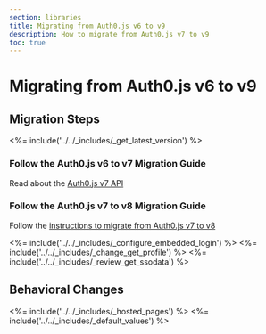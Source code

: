 ```yaml
---
section: libraries
title: Migrating from Auth0.js v6 to v9
description: How to migrate from Auth0.js v7 to v9
toc: true
---
```


# Migrating from Auth0.js v6 to v9

## Migration Steps

<%= include('../../_includes/_get_latest_version') %>

### Follow the Auth0.js v6 to v7 Migration Guide

Read about the [Auth0.js v7 API](/libraries/auth0js/v7)

### Follow the Auth0.js v7 to v8 Migration Guide

Follow the [instructions to migrate from Auth0.js v7 to v8](/libraries/auth0js/v8/migration-guide)

<%= include('../../_includes/_configure_embedded_login') %>
<%= include('../../_includes/_change_get_profile') %>
<%= include('../../_includes/_review_get_ssodata') %>

## Behavioral Changes

<%= include('../../_includes/_hosted_pages') %>
<%= include('../../_includes/_default_values') %>

